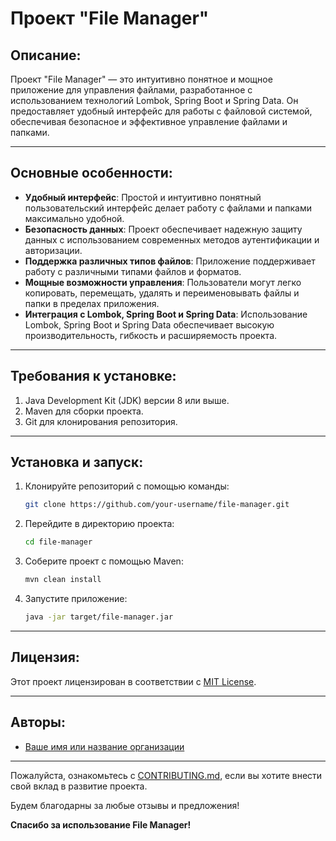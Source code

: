 # Проект "File Manager"


## Описание:

Проект "File Manager" — это интуитивно понятное и мощное приложение для управления файлами, разработанное с использованием технологий Lombok, Spring Boot и Spring Data. Он предоставляет удобный интерфейс для работы с файловой системой, обеспечивая безопасное и эффективное управление файлами и папками.

---

## Основные особенности:

- **Удобный интерфейс**: Простой и интуитивно понятный пользовательский интерфейс делает работу с файлами и папками максимально удобной.
- **Безопасность данных**: Проект обеспечивает надежную защиту данных с использованием современных методов аутентификации и авторизации.
- **Поддержка различных типов файлов**: Приложение поддерживает работу с различными типами файлов и форматов.
- **Мощные возможности управления**: Пользователи могут легко копировать, перемещать, удалять и переименовывать файлы и папки в пределах приложения.
- **Интеграция с Lombok, Spring Boot и Spring Data**: Использование Lombok, Spring Boot и Spring Data обеспечивает высокую производительность, гибкость и расширяемость проекта.

---

## Требования к установке:

1. Java Development Kit (JDK) версии 8 или выше.
2. Maven для сборки проекта.
3. Git для клонирования репозитория.

---

## Установка и запуск:

1. Клонируйте репозиторий с помощью команды:

    ```bash
    git clone https://github.com/your-username/file-manager.git
    ```

2. Перейдите в директорию проекта:

    ```bash
    cd file-manager
    ```

3. Соберите проект с помощью Maven:

    ```bash
    mvn clean install
    ```

4. Запустите приложение:

    ```bash
    java -jar target/file-manager.jar
    ```

---

## Лицензия:

Этот проект лицензирован в соответствии с [MIT License](https://opensource.org/licenses/MIT).

---

## Авторы:

- [Ваше имя или название организации](https://github.com/your-username)

---

Пожалуйста, ознакомьтесь с [CONTRIBUTING.md](https://github.com/your-username/file-manager/blob/main/CONTRIBUTING.md), если вы хотите внести свой вклад в развитие проекта.

Будем благодарны за любые отзывы и предложения!

**Спасибо за использование File Manager!**
